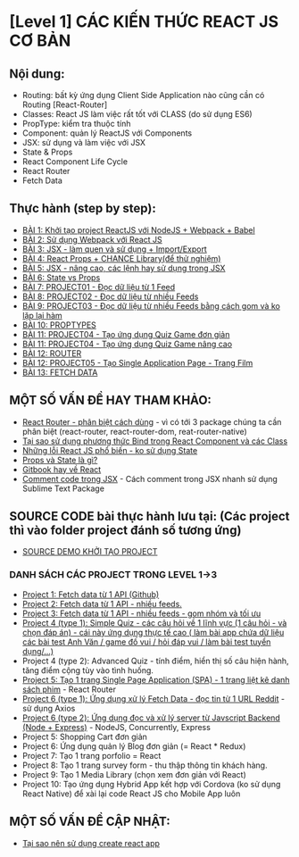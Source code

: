 # [Level 1] CÁC KIẾN THỨC REACT JS CƠ BẢN

## Nội dung:
* Routing: bất kỳ ứng dụng Client Side Application nào cũng cần có Routing [React-Router]
* Classes: React JS làm việc rất tốt với CLASS (do sử dụng ES6)
* PropType: kiểm tra thuộc tính
* Component: quản lý ReactJS với Components
* JSX: sử dụng và làm việc với JSX
* State & Props
* React Component Life Cycle
* React Router
* Fetch Data

## Thực hành (step by step):

* [BÀI 1: Khởi tạo project ReactJS với NodeJS + Webpack + Babel](https://github.com/nvminhtu/React/blob/master/reactjs/level1/BAI01.md)
* [BÀI 2: Sử dụng Webpack với React JS](https://github.com/nvminhtu/React/blob/master/reactjs/level1/BAI02-WEBPACK.md)
* [BÀI 3: JSX - làm quen và sử dụng + Import/Export](https://github.com/nvminhtu/React/blob/master/reactjs/level1/BAI03-JSX.md)
* [BÀI 4: React Props + CHANCE Library(để thử nghiệm)](https://github.com/nvminhtu/React/blob/master/reactjs/level1/BAI04-PROPS.md)
* [BÀI 5: JSX - nâng cao, các lệnh hay sử dụng trong JSX](https://github.com/nvminhtu/React/blob/master/reactjs/level1/BAI05-JSX-ADVANCED.md)
* [BÀI 6: State vs Props](https://github.com/nvminhtu/React/blob/master/reactjs/level1/BAI06-STATE-PROPS.md)
* [BÀI 7: PROJECT01 - Đọc dữ liệu từ 1 Feed](https://github.com/nvminhtu/React/blob/master/reactjs/level1/BAI07-PROJECT01.md)
* [BÀI 8: PROJECT02 - Đọc dữ liệu từ nhiều Feeds](https://github.com/nvminhtu/React/blob/master/reactjs/level1/BAI08-PROJECT02.md)
* [BÀI 9: PROJECT03 - Đọc dữ liệu từ nhiều Feeds bằng cách gom và ko lặp lại hàm](https://github.com/nvminhtu/React/blob/master/reactjs/level1/BAI09-PROJECT03.md)
* [BÀI 10: PROPTYPES](https://github.com/nvminhtu/React/blob/master/reactjs/level1/BAI10-PropTypes.md)
* [BÀI 11: PROJECT04 - Tạo ứng dụng Quiz Game đơn giản](https://github.com/nvminhtu/React/blob/master/reactjs/level1/BAI11-PROJECT04-SIMPLEQUIZ.md)
* [BÀI 11: PROJECT04 - Tạo ứng dụng Quiz Game nâng cao](https://github.com/nvminhtu/React/blob/master/reactjs/level1/BAI11-PROJECT04-ADVANCEDQUIZ.md)
* [BÀI 12: ROUTER](https://github.com/nvminhtu/React/blob/master/reactjs/level1/BAI12-ROUTER.md)
* [BÀI 12: PROJECT05 - Tạo Single Application Page - Trang Film](https://github.com/nvminhtu/React/blob/master/reactjs/level1/BAI12-PROJECT05-MOVIELISTING.md)
* [BÀI 13: FETCH DATA](https://github.com/nvminhtu/React/blob/master/reactjs/level1/BAI13-FETCH-DATA.md)

## MỘT SỐ VẤN ĐỀ HAY THAM KHẢO:

* [React Router - phân biệt cách dùng](https://medium.com/@pshrmn/a-simple-react-router-v4-tutorial-7f23ff27adf) - vì có tới 3 package chúng ta cần phân biệt (react-router, react-router-dom, reat-router-native)
* [Tại sao sử dụng phương thức Bind trong React Component và các Class](http://reactkungfu.com/2015/07/why-and-how-to-bind-methods-in-your-react-component-classes/)
* [Những lỗi React JS phổ biến - ko sử dụng State](http://reactkungfu.com/2015/09/common-react-dot-js-mistakes-unneeded-state/)
* [Props và State là gì?](http://teachyourself.vn/react/bai-3-props-state-la-gi.html)
* [Gitbook hay về React](https://rangle-io.gitbooks.io/react-training/content/book/react_components/stateful.html)
* [Comment code trong JSX](http://wesbos.com/react-jsx-comments/) - Cách comment trong JSX nhanh sử dụng Sublime Text Package

## SOURCE CODE bài thực hành lưu tại: (Các project thì vào folder project đánh số tương ứng)

* [SOURCE DEMO KHỞI TẠO PROJECT](https://github.com/nvminhtu/React/tree/master/reactjs/source)

### DANH SÁCH CÁC PROJECT TRONG LEVEL 1->3

* [Project 1: Fetch data từ 1 API (Github)](https://github.com/nvminhtu/React/tree/master/reactjs/project01)
* [Project 2: Fetch data từ 1 API - nhiều feeds.](https://github.com/nvminhtu/React/tree/master/reactjs/project02)
* [Project 3: Fetch data từ 1 API - nhiều feeds - gom nhóm và tối ưu](https://github.com/nvminhtu/React/tree/master/reactjs/project03)
* [Project 4 (type 1): Simple Quiz - các câu hỏi về 1 lĩnh vực (1 câu hỏi - và chọn đáp án) - cái này ứng dụng thực tế cao ( làm bài app chứa dữ liệu các bài test Anh Văn / game đố vui / hỏi đáp vui / làm bài test tuyển dụng/...)](https://github.com/nvminhtu/React/tree/master/reactjs/project04)
* Project 4 (type 2): Advanced Quiz - tính điểm, hiển thị số câu hiện hành, tăng điểm cộng tùy vào tình huống.
* [Project 5: Tạo 1 trang Single Page Application (SPA) - 1 trang liệt kê danh sách phim](https://github.com/nvminhtu/React/tree/master/reactjs/project05) - React Router
* [Project 6 (type 1): Ứng dụng xử lý Fetch Data - đọc tin từ 1 URL Reddit](https://github.com/nvminhtu/React/tree/master/reactjs/level1/fetch-data) - sử dụng Axios 
* [Project 6 (type 2): Ứng dụng đọc và xử lý server từ Javscript Backend (Node + Express)](https://github.com/nvminhtu/React/tree/master/reactjs/project06) - NodeJS, Concurrently, Express
* Project 5: Shopping Cart đơn giản
* Project 6: Ứng dụng quản lý Blog đơn giản (= React * Redux)
* Project 7: Tạo 1 trang porfolio = React
* Project 8: Tạo 1 trang survey form - thu thập thông tin khách hàng.
* Project 9: Tạo 1 Media Library (chọn xem đơn giản với React)
* Project 10: Tạo ứng dụng Hybrid App kết hợp với Cordova (ko sử dụng React Native) để xài lại code React JS cho Mobile App luôn



## MỘT SỐ VẤN ĐỀ CẬP NHẬT:

* [Tại sao nên sử dụng create react app](https://medium.com/@tuchk4/why-i-love-create-react-app-e63b1be689a3)



